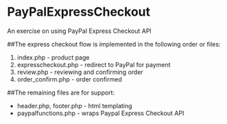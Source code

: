 # PayPalExpressCheckout
An exercise on using PayPal Express Checkout API

##The express checkout flow is implemented in the following order or files:
1. index.php - product page
2. expresscheckout.php - redirect to PayPal for payment
3. review.php - reviewing and confirming order
4. order_confirm.php - order confirmed

##The remaining files are for support:
* header.php, footer.php - html templating
* paypalfunctions.php - wraps Paypal Express Checkout API
